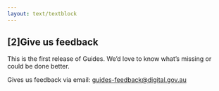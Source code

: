 ```yaml
---
layout: text/textblock
---
```


## [2]Give us feedback

This is the first release of Guides. We’d love to know what’s missing or could be done better.

Gives us feedback via email: [guides-feedback@digital.gov.au](mailto:guides-feedback@digital.gov.au)
